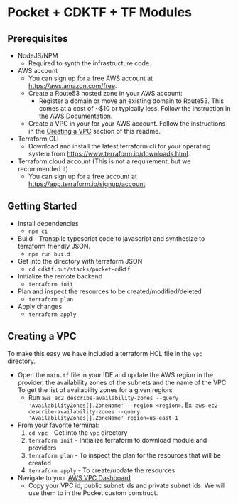 # Pocket + CDKTF + TF Modules

## Prerequisites
- NodeJS/NPM
  - Required to synth the infrastructure code.
- AWS account
  - You can sign up for a free AWS account at https://aws.amazon.com/free.
  - Create a Route53 hosted zone in your AWS account:
    - Register a domain or move an existing domain to Route53. This comes at a cost of ~$10 or typically less. Follow the instruction in the [AWS Documentation](https://docs.aws.amazon.com/Route53/latest/DeveloperGuide/domain-register.html#domain-register-procedure).
  - Create a VPC in your for your AWS account. Follow the instructions in the [Creating a VPC](#creating-a-vpc) section of this readme.
- Terraform CLI
  - Download and install the latest terraform cli for your operating system from https://www.terraform.io/downloads.html.
- Terraform cloud account (This is not a requirement, but we recommended it)
  - You can sign up for a free account at https://app.terraform.io/signup/account
  
## Getting Started
- Install dependencies
  - `npm ci`
- Build - Transpile typescript code to javascript and synthesize to terraform friendly JSON.
  - `npm run build`
- Get into the directory with terraform JSON
  - `cd cdktf.out/stacks/pocket-cdktf`
- Initialize the remote backend
  - `terraform init`
- Plan and inspect the resources to be created/modified/deleted
  - `terraform plan`
- Apply changes
  - `terraform apply`

## Creating a VPC  
To make this easy we have included a terraform HCL file in the `vpc` directory.

- Open the `main.tf` file in your IDE and update the AWS region in the provider, the availability zones of the subnets and the name of the VPC. To get the list of availability zones for a given region:
  - Run `aws ec2 describe-availability-zones --query 'AvailabilityZones[].ZoneName' --region <region>`. Ex. `aws ec2 describe-availability-zones --query 'AvailabilityZones[].ZoneName' region=us-east-1`
- From your favorite terminal:
  1. `cd vpc` - Get into the `vpc` directory
  2. `terraform init` - Initialize terraform to download module and providers
  3. `terraform plan` - To inspect the plan for the resources that will be created
  4. `terraform apply` - To create/update the resources
- Navigate to your [AWS VPC Dashboard](https://console.aws.amazon.com/vpc/home)
  - Copy your VPC id, public subnet ids and private subnet ids: We will use them to in the Pocket custom construct.

